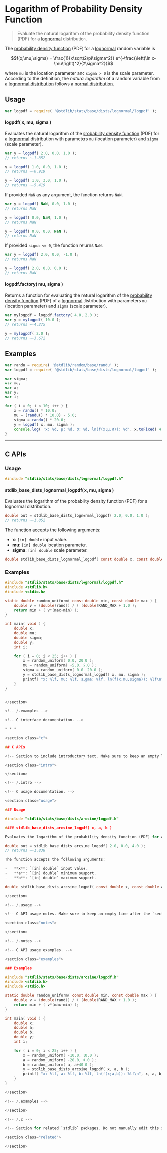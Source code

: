 <!--

@license Apache-2.0

Copyright (c) 2018 The Stdlib Authors.

Licensed under the Apache License, Version 2.0 (the "License");
you may not use this file except in compliance with the License.
You may obtain a copy of the License at

   http://www.apache.org/licenses/LICENSE-2.0

Unless required by applicable law or agreed to in writing, software
distributed under the License is distributed on an "AS IS" BASIS,
WITHOUT WARRANTIES OR CONDITIONS OF ANY KIND, either express or implied.
See the License for the specific language governing permissions and
limitations under the License.

-->

# Logarithm of Probability Density Function

> Evaluate the natural logarithm of the probability density function (PDF) for a [lognormal][lognormal-distribution] distribution.

<section class="intro">

The [probability density function][pdf] (PDF) for a [lognormal][lognormal-distribution] random variable is

<!-- <equation class="equation" label="eq:pdf" align="center" raw="f(x;\mu,\sigma) = \frac{1}{x\sqrt{2\pi\sigma^2}} e^{-\frac{\left(\ln x-\mu\right)^2}{2\sigma^2}}" alt="Probability density function (PDF) for a lognormal distribution."> -->

```math
f(x;\mu,\sigma) = \frac{1}{x\sqrt{2\pi\sigma^2}} e^{-\frac{\left(\ln x-\mu\right)^2}{2\sigma^2}}
```

<!-- <div class="equation" align="center" data-raw-text="f(x;\mu,\sigma) = \frac{1}{x\sqrt{2\pi\sigma^2}} e^{-\frac{\left(\ln x-\mu\right)^2}{2\sigma^2}}" data-equation="eq:pdf">
    <img src="https://cdn.jsdelivr.net/gh/stdlib-js/stdlib@591cf9d5c3a0cd3c1ceec961e5c49d73a68374cb/lib/node_modules/@stdlib/stats/base/dists/lognormal/logpdf/docs/img/equation_pdf.svg" alt="Probability density function (PDF) for a lognormal distribution.">
    <br>
</div> -->

<!-- </equation> -->

where `mu` is the location parameter and `sigma > 0` is the scale parameter. According to the definition, the _natural logarithm_ of a random variable from a
[lognormal distribution][lognormal-distribution] follows a [normal distribution][normal-distribution].

</section>

<!-- /.intro -->

<section class="usage">

## Usage

```javascript
var logpdf = require( '@stdlib/stats/base/dists/lognormal/logpdf' );
```

#### logpdf( x, mu, sigma )

Evaluates the natural logarithm of the [probability density function][pdf] (PDF) for a [lognormal][lognormal-distribution] distribution with parameters `mu` (location parameter) and `sigma` (scale parameter).

```javascript
var y = logpdf( 2.0, 0.0, 1.0 );
// returns ~-1.852

y = logpdf( 1.0, 0.0, 1.0 );
// returns ~-0.919

y = logpdf( 1.0, 3.0, 1.0 );
// returns ~-5.419
```

If provided `NaN` as any argument, the function returns `NaN`.

```javascript
var y = logpdf( NaN, 0.0, 1.0 );
// returns NaN

y = logpdf( 0.0, NaN, 1.0 );
// returns NaN

y = logpdf( 0.0, 0.0, NaN );
// returns NaN
```

If provided `sigma <= 0`, the function returns `NaN`.

```javascript
var y = logpdf( 2.0, 0.0, -1.0 );
// returns NaN

y = logpdf( 2.0, 0.0, 0.0 );
// returns NaN
```

#### logpdf.factory( mu, sigma )

Returns a function for evaluating the natural logarithm of the [probability density function][pdf] (PDF) of a [lognormal][lognormal-distribution] distribution with parameters `mu` (location parameter) and `sigma` (scale parameter).

```javascript
var mylogpdf = logpdf.factory( 4.0, 2.0 );
var y = mylogpdf( 10.0 );
// returns ~-4.275

y = mylogpdf( 2.0 );
// returns ~-3.672
```

</section>

<!-- /.usage -->

<section class="examples">

## Examples

<!-- eslint no-undef: "error" -->

```javascript
var randu = require( '@stdlib/random/base/randu' );
var logpdf = require( '@stdlib/stats/base/dists/lognormal/logpdf' );

var sigma;
var mu;
var x;
var y;
var i;

for ( i = 0; i < 10; i++ ) {
    x = randu() * 10.0;
    mu = (randu() * 10.0) - 5.0;
    sigma = randu() * 20.0;
    y = logpdf( x, mu, sigma );
    console.log( 'x: %d, µ: %d, σ: %d, ln(f(x;µ,σ)): %d', x.toFixed( 4 ), mu.toFixed( 4 ), sigma.toFixed( 4 ), y.toFixed( 4 ) );
}
```

<!-- /.examples -->

<!-- C interface documentation. -->

* * *

<section class="c">

## C APIs

<!-- Section to include introductory text. Make sure to keep an empty line after the intro `section` element and another before the `/section` close. -->

<section class="intro">

</section>

<!-- /.intro -->

<!-- C usage documentation. -->

<section class="usage">

### Usage

```c
#include "stdlib/stats/base/dists/lognormal/logpdf.h"
```

#### stdlib_base_dists_lognormal_logpdf( x, mu, sigma )

Evaluates the logarithm of the probability density function (PDF) for a lognormal distribution.

```c
double out = stdlib_base_dists_lognormal_logpdf( 2.0, 0.0, 1.0 );
// returns ~-1.852
```

The function accepts the following arguments:

-   **x**: `[in] double` input value.
-   **mu**: `[in] double` location parameter.
-   **sigma**: `[in] double` scale parameter.

```c
double stdlib_base_dists_lognormal_logpdf( const double x, const double mu, const double sigma );
```

</section>

<!-- /.usage -->

<!-- C API usage notes. Make sure to keep an empty line after the `section` element and another before the `/section` close. -->

<section class="notes">

</section>

<!-- /.notes -->

<!-- C API usage examples. -->

<section class="examples">

### Examples

```c
#include "stdlib/stats/base/dists/lognormal/logpdf.h"
#include <stdlib.h>
#include <stdio.h>

static double random_uniform( const double min, const double max ) {
    double v = (double)rand() / ( (double)RAND_MAX + 1.0 );
    return min + ( v*(max-min) );
}

int main( void ) {
    double x;
    double mu;
    double sigma;
    double y;
    int i;

    for ( i = 0; i < 25; i++ ) {
        x = random_uniform( 0.0, 20.0 );
        mu = random_uniform( -5.0, 5.0 );
        sigma = random_uniform( 0.0, 20.0 );
        y = stdlib_base_dists_lognormal_logpdf( x, mu, sigma );
        printf( "x: %lf, mu: %lf, sigma: %lf, ln(f(x;mu,sigma)): %lf\n", x, mu, sigma, y );
    }
}
```

</section>

<!-- /.examples -->

</section>

<!-- /.c -->

<!-- Section for related `stdlib` packages. Do not manually edit this section, as it is automatically populated. -->

<section class="related">

</section>

<!-- Section for related `stdlib` packages. Do not manually edit this section, as it is automatically populated. -->

<section class="related">

</section>

<!-- /.related -->

<!-- Section for all links. Make sure to keep an empty line after the `section` element and another before the `/section` close. -->

<section class="links">

[lognormal-distribution]: https://en.wikipedia.org/wiki/Lognormal_distribution

[normal-distribution]: https://en.wikipedia.org/wiki/Normal_distribution

[pdf]: https://en.wikipedia.org/wiki/Probability_density_function

</section>

<!-- /.links -->








```c

</section>

<!-- /.examples -->

<!-- C interface documentation. -->

* * *

<section class="c">

## C APIs

<!-- Section to include introductory text. Make sure to keep an empty line after the intro `section` element and another before the `/section` close. -->

<section class="intro">

</section>

<!-- /.intro -->

<!-- C usage documentation. -->

<section class="usage">

### Usage

#include "stdlib/stats/base/dists/arcsine/logpdf.h"

#### stdlib_base_dists_arcsine_logpdf( x, a, b )

Evaluates the logarithm of the probability density function (PDF) for an arcsine distribution.

double out = stdlib_base_dists_arcsine_logpdf( 2.0, 0.0, 4.0 );
// returns ~-1.838

The function accepts the following arguments:

-   **x**: `[in] double` input value.
-   **a**: `[in] double` minimum support.
-   **b**: `[in] double` maximum support.

double stdlib_base_dists_arcsine_logpdf( const double x, const double a, const double b );

</section>

<!-- /.usage -->

<!-- C API usage notes. Make sure to keep an empty line after the `section` element and another before the `/section` close. -->

<section class="notes">

</section>

<!-- /.notes -->

<!-- C API usage examples. -->

<section class="examples">

### Examples

#include "stdlib/stats/base/dists/arcsine/logpdf.h"
#include <stdlib.h>
#include <stdio.h>

static double random_uniform( const double min, const double max ) {
    double v = (double)rand() / ( (double)RAND_MAX + 1.0 );
    return min + ( v*(max-min) );
}

int main( void ) {
    double x;
    double a;
    double b;
    double y;
    int i;

    for ( i = 0; i < 25; i++ ) {
        x = random_uniform( -10.0, 10.0 );
        a = random_uniform( -20.0, 0.0 );
        b = random_uniform( a, a+40.0 );
        y = stdlib_base_dists_arcsine_logpdf( x, a, b );
        printf( "x: %lf, a: %lf, b: %lf, ln(f(x;a,b)): %lf\n", x, a, b, y );
    }
}

</section>

<!-- /.examples -->

</section>

<!-- /.c -->

<!-- Section for related `stdlib` packages. Do not manually edit this section, as it is automatically populated. -->

<section class="related">

</section>

```

